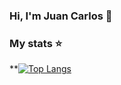 ### Hi, I'm Juan Carlos 👋

### My stats  ⭐

**[![Top Langs](https://github-readme-stats.vercel.app/api/top-langs/?username=JuanKRB)](https://github.com/JuanKRB/github-readme-stats)
<!--
**JuanKRB/JuanKRB** is a ✨ _special_ ✨ repository because its `README.md` (this file) appears on your GitHub profile.

Here are some ideas to get you started:

- 🔭 I’m currently working on ...
- 🌱 I’m currently learning ...
- 👯 I’m looking to collaborate on ...
- 🤔 I’m looking for help with ...
- 💬 Ask me about ...
- 📫 How to reach me: ...
- 😄 Pronouns: ...
- ⚡ Fun fact: ...
